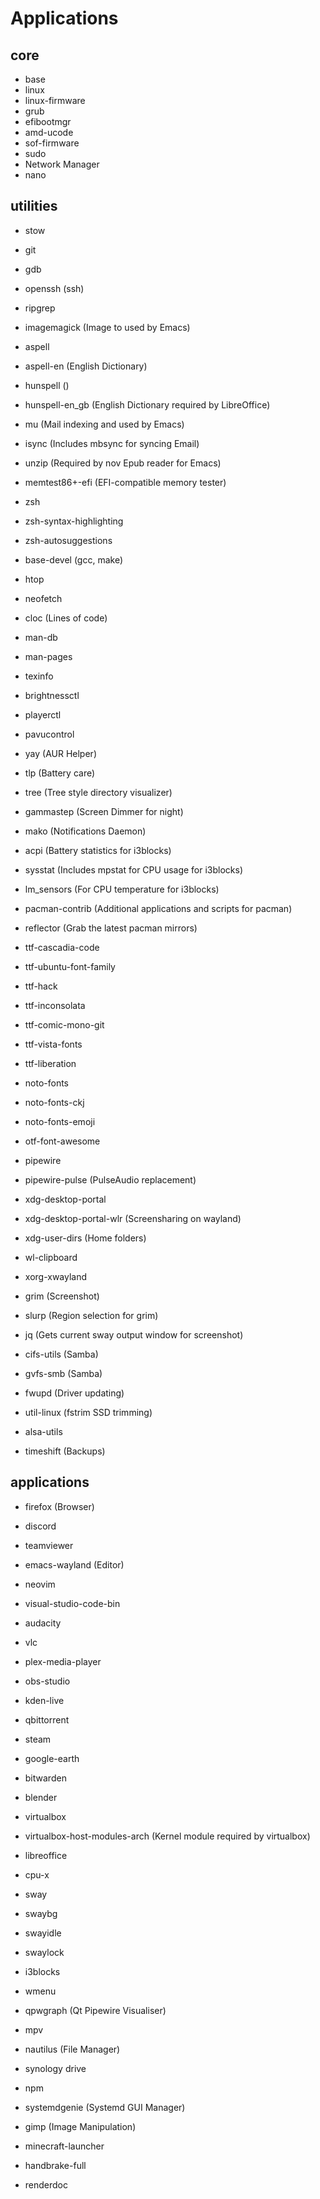 # Applications

## core
- base
- linux
- linux-firmware
- grub
- efibootmgr
- amd-ucode
- sof-firmware
- sudo
- Network Manager
- nano

## utilities
- stow
- git
- gdb
- openssh (ssh)
- ripgrep
- imagemagick (Image to used by Emacs)
- aspell
- aspell-en (English Dictionary)
- hunspell ()
- hunspell-en_gb (English Dictionary required by LibreOffice)
- mu (Mail indexing and used by Emacs)
- isync (Includes mbsync for syncing Email)
- unzip (Required by nov Epub reader for Emacs)
- memtest86+-efi (EFI-compatible memory tester)
- zsh
- zsh-syntax-highlighting
- zsh-autosuggestions
- base-devel (gcc, make)
- htop
- neofetch
- cloc (Lines of code)
- man-db
- man-pages
- texinfo
- brightnessctl
- playerctl
- pavucontrol
- yay (AUR Helper)
- tlp (Battery care)
- tree (Tree style directory visualizer)
- gammastep (Screen Dimmer for night)
- mako (Notifications Daemon)

- acpi (Battery statistics for i3blocks)
- sysstat (Includes mpstat for CPU usage for i3blocks)
- lm_sensors (For CPU temperature for i3blocks)
- pacman-contrib (Additional applications and scripts for pacman)
- reflector (Grab the latest pacman mirrors)

- ttf-cascadia-code
- ttf-ubuntu-font-family
- ttf-hack
- ttf-inconsolata
- ttf-comic-mono-git
- ttf-vista-fonts
- ttf-liberation
- noto-fonts
- noto-fonts-ckj
- noto-fonts-emoji
- otf-font-awesome

- pipewire
- pipewire-pulse (PulseAudio replacement)
- xdg-desktop-portal
- xdg-desktop-portal-wlr (Screensharing on wayland)
- xdg-user-dirs (Home folders)
- wl-clipboard
- xorg-xwayland
- grim (Screenshot)
- slurp (Region selection for grim)
- jq (Gets current sway output window for screenshot)

- cifs-utils (Samba)
- gvfs-smb (Samba)
- fwupd (Driver updating)
- util-linux (fstrim SSD trimming)
- alsa-utils
- timeshift (Backups)

## applications
- firefox (Browser)
- discord
- teamviewer
- emacs-wayland (Editor)
- neovim
- visual-studio-code-bin
- audacity
- vlc
- plex-media-player
- obs-studio
- kden-live
- qbittorrent
- steam
- google-earth
- bitwarden
- blender
- virtualbox
- virtualbox-host-modules-arch (Kernel module required by virtualbox)
- libreoffice
- cpu-x
- sway
- swaybg
- swayidle
- swaylock
- i3blocks
- wmenu


- qpwgraph (Qt Pipewire Visualiser)
- mpv
- nautilus (File Manager)
- synology drive
- npm
- systemdgenie (Systemd GUI Manager)
- gimp (Image Manipulation)
- minecraft-launcher
- handbrake-full
- renderdoc
